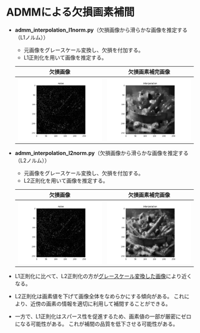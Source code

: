 # ADMMによる欠損画素補間
- **admm_interpolation_l1norm.py**（欠損画像から滑らかな画像を推定する（L1ノルム））
   - 元画像をグレースケール変換し、欠損を付加する。
   - L1正則化を用いて画像を推定する。

  |                      欠損画像                              |                             欠損画素補完画像                                                 |
  | :--------------------------------------------------------: | :------------------------------------------------------------------------------------------: |
  | ![yasai256gray_loss_0.9](Images/yasai256gray_loss_0.9.png) | ![yasai256gray_admm_l1_interpolation_0.9](Images/yasai256gray_admm_l1_interpolation_0.9.png) |
 
- **admm_interpolation_l2norm.py**（欠損画像から滑らかな画像を推定する（L2ノルム））
   - 元画像をグレースケール変換し、欠損を付加する。
   - L2正則化を用いて画像を推定する。

  |                     欠損画像                               |                                  欠損画素補完画像                                            |
  | :--------------------------------------------------------: | :------------------------------------------------------------------------------------------: |
  | ![yasai256gray_loss_0.9](Images/yasai256gray_loss_0.9.png) | ![yasai256gray_admm_l2_interpolation_0.9](Images/yasai256gray_admm_l2_interpolation_0.9.png) |

- L1正則化に比べて、L2正則化の方が[グレースケール変換した画像](Images/yasai256gray.png)により近くなる。
- L2正則化は画素値を下げて画像全体をなめらかにする傾向がある。
  これにより、近傍の画素の情報を適切に利用して補間することができる。
- 一方で、L1正則化はスパース性を促進するため、画素値の一部が厳密にゼロになる可能性がある。
  これが補間の品質を低下させる可能性がある。